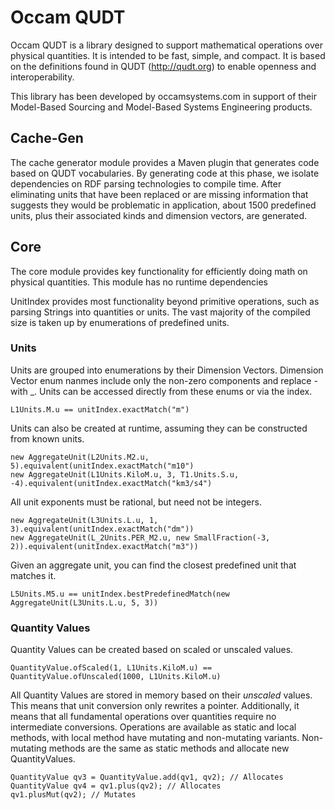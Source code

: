 # Occam QUDT
Occam QUDT is a library designed to support mathematical operations over physical quantities.
It is intended to be fast, simple, and compact.
It is based on the definitions found in QUDT (http://qudt.org) to enable openness and interoperability.

This library has been developed by occamsystems.com in support of their Model-Based Sourcing and Model-Based Systems Engineering products.

## Cache-Gen
The cache generator module provides a Maven plugin that generates code based on QUDT vocabularies.
By generating code at this phase, we isolate dependencies on RDF parsing technologies to compile time.
After eliminating units that have been replaced or are missing information that suggests they would be problematic in application,
about 1500 predefined units, plus their associated kinds and dimension vectors, are generated.

## Core
The core module provides key functionality for efficiently doing math on physical quantities.
This module has no runtime dependencies

UnitIndex provides most functionality beyond primitive operations, such as parsing Strings into quantities or units.
The vast majority of the compiled size is taken up by enumerations of predefined units.

### Units
Units are grouped into enumerations by their Dimension Vectors.
Dimension Vector enum nanmes include only the non-zero components and replace - with _.
Units can be accessed directly from these enums or via the index.

```
L1Units.M.u == unitIndex.exactMatch("m")
```

Units can also be created at runtime, assuming they can be constructed from known units.

```
new AggregateUnit(L2Units.M2.u, 5).equivalent(unitIndex.exactMatch("m10")
new AggregateUnit(L1Units.KiloM.u, 3, T1.Units.S.u, -4).equivalent(unitIndex.exactMatch("km3/s4")
```

All unit exponents must be rational, but need not be integers.

```
new AggregateUnit(L3Units.L.u, 1, 3).equivalent(unitIndex.exactMatch("dm"))
new AggregateUnit(L_2Units.PER_M2.u, new SmallFraction(-3, 2)).equivalent(unitIndex.exactMatch("m3"))
```

Given an aggregate unit, you can find the closest predefined unit that matches it.
```
L5Units.M5.u == unitIndex.bestPredefinedMatch(new AggregateUnit(L3Units.L.u, 5, 3))
```

### Quantity Values

Quantity Values can be created based on scaled or unscaled values.

```
QuantityValue.ofScaled(1, L1Units.KiloM.u) == QuantityValue.ofUnscaled(1000, L1Units.KiloM.u)
```
All Quantity Values are stored in memory based on their *unscaled* values.
This means that unit conversion only rewrites a pointer.
Additionally, it means that all fundamental operations over quantities require no intermediate conversions. 
Operations are available as static and local methods, with local method have mutating and non-mutating variants.
Non-mutating methods are the same as static methods and allocate new QuantityValues.
```
QuantityValue qv3 = QuantityValue.add(qv1, qv2); // Allocates
QuantityValue qv4 = qv1.plus(qv2); // Allocates
qv1.plusMut(qv2); // Mutates
```